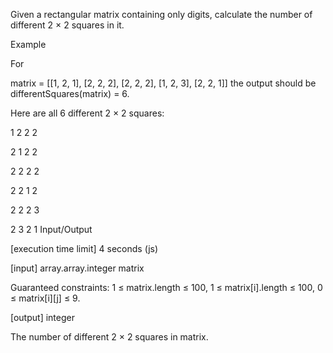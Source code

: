 Given a rectangular matrix containing only digits, calculate the number of different 2 × 2 squares in it.

Example

For

matrix = [[1, 2, 1],
          [2, 2, 2],
          [2, 2, 2],
          [1, 2, 3],
          [2, 2, 1]]
the output should be
differentSquares(matrix) = 6.

Here are all 6 different 2 × 2 squares:

1 2
2 2

2 1
2 2

2 2
2 2

2 2
1 2

2 2
2 3

2 3
2 1
Input/Output

[execution time limit] 4 seconds (js)

[input] array.array.integer matrix

Guaranteed constraints:
1 ≤ matrix.length ≤ 100,
1 ≤ matrix[i].length ≤ 100,
0 ≤ matrix[i][j] ≤ 9.

[output] integer

The number of different 2 × 2 squares in matrix.
